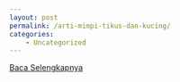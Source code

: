 ```yaml
---
layout: post
permalink: /arti-mimpi-tikus-dan-kucing/
categories:
    - Uncategorized
---
```


[Baca Selengkapnya](/01)